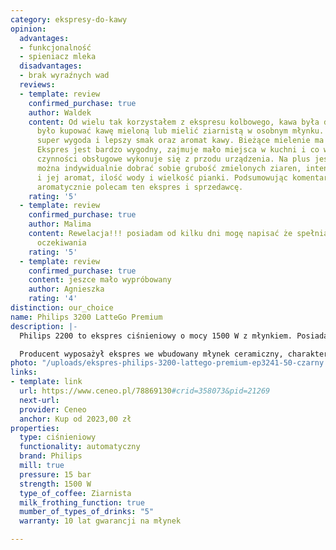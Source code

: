 ```yaml
---
category: ekspresy-do-kawy
opinion:
  advantages:
  - funkcjonalność
  - spieniacz mleka
  disadvantages:
  - brak wyraźnych wad
  reviews:
  - template: review
    confirmed_purchase: true
    author: Waldek
    content: Od wielu tak korzystałem z ekspresu kolbowego, kawa była dobra ale trzeba
      było kupować kawę mieloną lub mielić ziarnistą w osobnym młynku. Teraz jest
      super wygoda i lepszy smak oraz aromat kawy. Bieżące mielenie ma duże znaczenie.
      Ekspres jest bardzo wygodny, zajmuje mało miejsca w kuchni i co ważne, wszystkie
      czynności obsługowe wykonuje się z przodu urządzenia. Na plus jest fakt, że
      można indywidualnie dobrać sobie grubość zmielonych ziaren, intensywność kawy
      i jej aromat, ilość wody i wielkość pianki. Podsumowując komentarz, gorąco i
      aromatycznie polecam ten ekspres i sprzedawcę.
    rating: '5'
  - template: review
    confirmed_purchase: true
    author: Malima
    content: Rewelacja!!! posiadam od kilku dni mogę napisać że spełnia moje wszystkie
      oczekiwania
    rating: '5'
  - template: review
    confirmed_purchase: true
    content: jeszce mało wypróbowany
    author: Agnieszka
    rating: '4'
distinction: our_choice
name: Philips 3200 LatteGo Premium
description: |-
  Philips 2200 to ekspres ciśnieniowy o mocy 1500 W z młynkiem. Posiada czytelny, dotykowy panel sterowania, który ułatwia obsługę urządzenia. Wybór odpowiedniej kawy odbywa się za pomocą kilku kliknięć. Spieniacz mleka pozwala na przygotowanie kaw mlecznych pokrytych pyszną, kremową pianką.

  Producent wyposażył ekspres we wbudowany młynek ceramiczny, charakteryzujący się sprawną i cichą pracą. Funkcja _Moja kawa_ z trzema stopniami intensywności umożliwia dostosowanie mocy i ilości - zarówno kawy, jak i mleka w dowolnie wybranych proporcjach. Dzięki temu użytkownik ma możliwość eksperymentowania ze smakiem i personalizacji napojów według własnych preferencji, a urządzenie za każdym razem zapamiętuje jego wybór. Wewnątrz ekspresu znajduje się wbudowany ceramiczny młynek. Innowacyjny System Aroma Extract reguluje przepływ wody, jednocześnie dbając o odpowiednią temperaturę parzenia i utrzymanie właściwej intensywności ekstraktu.
photo: "/uploads/ekspres-philips-3200-lattego-premium-ep3241-50-czarny.png"
links:
- template: link
  url: https://www.ceneo.pl/78869130#crid=358073&pid=21269
  next-url:
  provider: Ceneo
  anchor: Kup od 2023,00 zł
properties:
  type: ciśnieniowy
  functionality: automatyczny
  brand: Philips
  mill: true
  pressure: 15 bar
  strength: 1500 W
  type_of_coffee: Ziarnista
  milk_frothing_function: true
  mumber_of_types_of_drinks: "5"
  warranty: 10 lat gwarancji na młynek

---
```

